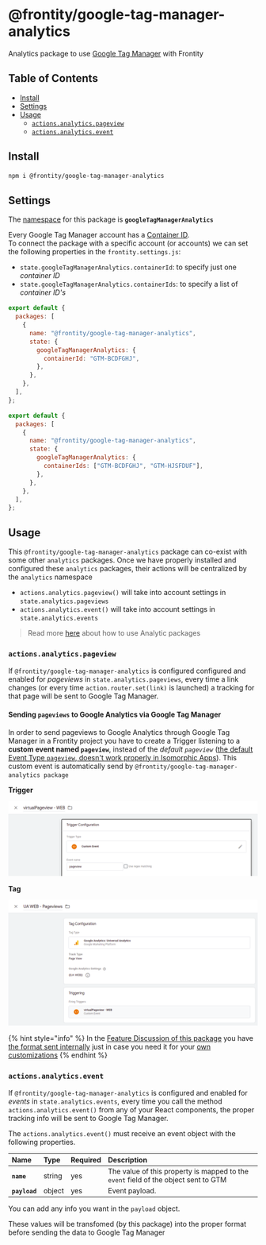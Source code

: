 # @frontity/google-tag-manager-analytics

Analytics package to use [Google Tag Manager](https://tagmanager.google.com/) with Frontity

## Table of Contents

- [Install](google-tag-manager-analytics.md#install)
- [Settings](google-tag-manager-analytics.md#settings)
- [Usage](google-tag-manager-analytics.md#usage)
  - [`actions.analytics.pageview`](google-tag-manager-analytics.md#actions-analytics-pageview)
  - [`actions.analytics.event`](google-tag-manager-analytics.md#actions-analytics-event)

## Install

```bash
npm i @frontity/google-tag-manager-analytics
```

## Settings

The [namespace](https://docs.frontity.org/learning-frontity/namespaces) for this package is **`googleTagManagerAnalytics`**

Every Google Tag Manager account has a [Container ID](https://support.google.com/tagmanager/answer/6103696?hl=en).  
To connect the package with a specific account \(or accounts\) we can set the following properties in the `frontity.settings.js`:

- `state.googleTagManagerAnalytics.containerId`: to specify just one _container ID_
- `state.googleTagManagerAnalytics.containerIds`: to specify a list of _container ID's_

```javascript
export default {
  packages: [
    {
      name: "@frontity/google-tag-manager-analytics",
      state: {
        googleTagManagerAnalytics: {
          containerId: "GTM-BCDFGHJ",
        },
      },
    },
  ],
};
```

```javascript
export default {
  packages: [
    {
      name: "@frontity/google-tag-manager-analytics",
      state: {
        googleTagManagerAnalytics: {
          containerIds: ["GTM-BCDFGHJ", "GTM-HJSFDUF"],
        },
      },
    },
  ],
};
```

## Usage

This `@frontity/google-tag-manager-analytics` package can co-exist with some other `analytics` packages. Once we have properly installed and configured these `analytics` packages, their actions will be centralized by the `analytics` namespace

- `actions.analytics.pageview()` will take into account settings in `state.analytics.pageviews`
- `actions.analytics.event()` will take into account settings in `state.analytics.events`

> Read more [here](./#how-to-use) about how to use Analytic packages

### `actions.analytics.pageview`

If `@frontity/google-tag-manager-analytics` is configured configured and enabled for _pageviews_ in `state.analytics.pageviews`, every time a link changes \(or every time `action.router.set(link)` is launched\) a tracking for that page will be sent to Google Tag Manager.

#### Sending `pageviews` to Google Analytics via Google Tag Manager

In order to send pageviews to Google Analytics through Google Tag Manager in a Frontity project you have to create a Trigger listening to a **custom event named `pageview`**, instead of the _default `pageview`_ ([the default Event Type `pageview`, doesn't work properly in Isomorphic Apps](https://github.com/frontity/docs/issues/262#issuecomment-822417769)). This custom event is automatically send by `@frontity/google-tag-manager-analytics package`

**Trigger**

![](../../../.gitbook/assets/google-tag-manager-custom-event.png)

**Tag**

![](../../../.gitbook/assets/google-tag-manager-tag.png)

{% hint style="info" %}
In the [Feature Discussion of this package](https://community.frontity.org/t/google-tag-manager-package/1400) you have [the format sent internally](https://community.frontity.org/t/google-tag-manager-package/1400/18) just in case you need it for your [own customizations](https://github.com/frontity/docs/issues/262#issuecomment-822426997)
{% endhint %}

### `actions.analytics.event`

If `@frontity/google-tag-manager-analytics` is configured and enabled for _events_ in `state.analytics.events`, every time you call the method `actions.analytics.event()` from any of your React components, the proper tracking info will be sent to Google Tag Manager.

The `actions.analytics.event()` must receive an event object with the following properties.

| Name          | Type   | Required | Description                                                                         |
| :------------ | :----- | :------- | :---------------------------------------------------------------------------------- |
| **`name`**    | string | yes      | The value of this property is mapped to the `event` field of the object sent to GTM |
| **`payload`** | object | yes      | Event payload.                                                                      |

You can add any info you want in the `payload` object.

These values will be transfomed \(by this package\) into the proper format before sending the data to Google Tag Manager

